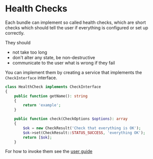 # Health Checks

Each bundle can implement so called health checks, which are short checks which
should tell the user if everything is configured or set up correctly.

They should

* not take too long
* don't alter any state, be non-destructive
* communicate to the user what is wrong if they fail

You can implement them by creating a service that implements the
`CheckInterface` interface.

```php
class HealthCheck implements CheckInterface
{
    public function getName(): string
    {
        return 'example';
    }

    public function check(CheckOptions $options): array
    {
        $ok = new CheckResult('Check that everything is OK');
        $ok->set(CheckResult::STATUS_SUCCESS, 'everything OK');
        return [$ok];
    }
```

For how to invoke them see the [user guide](../admin/debugging.md#health-checks)
